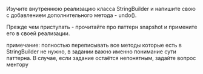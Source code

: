 Изучите внутреннюю реализацию класса StringBuilder и напишите свою с добавлением дополнительного метода - undo().

Прежде чем приступать - прочитайте про паттерн snapshot и примените его в своей реализации.

примечание: полностью переписывать все методы которые есть в StringBuilder не нужно, в задании важно именно понимание сути паттерна. В случае, если задание остаётся непонятным, задайте вопрос ментору
